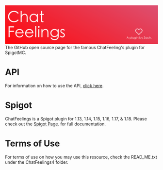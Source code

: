 ![Alt text](Images/chatfeelingsbanner.png?raw=true "ChatFeelings Banner")
The GitHub open source page for the famous ChatFeeling's plugin for SpigotMC.

# API
For information on how to use the API, [click here](https://www.spigotmc.org/wiki/chatfeelings-api/).

# Spigot
ChatFeelings is a Spigot plugin for 1.13, 1.14, 1.15, 1.16, 1.17, & 1.18. Please check out the [Spigot Page](https://www.spigotmc.org/resources/chatfeelings.12987/). for full documentation.

# Terms of Use
For terms of use on how you may use this resource, check the READ_ME.txt under the ChatFeelings4 folder.
